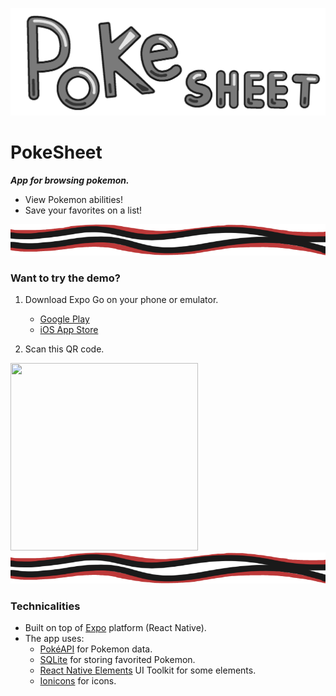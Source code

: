 ![logo](https://github.com/jonneaspinen/PokeSheet/blob/main/assets/PokeSheet.png?raw=true)
# PokeSheet
***App for browsing pokemon.***
- View Pokemon abilities!
- Save your favorites on a list!

<img src="https://github.com/jonneaspinen/PokeSheet/blob/main/assets/flavorElement.png?raw=true" width="1000" height="50">

### Want to try the demo?
1. Download Expo Go on your phone or emulator.
    - [Google Play](https://play.google.com/store/apps/details?id=host.exp.exponent&hl=en&gl=US)
    - [iOS App Store](https://apps.apple.com/us/app/expo-go/id982107779)

2. Scan this QR code.
<img src="https://qr.expo.dev/expo-go?owner=jonneaspinen&slug=pokesheet-demo&releaseChannel=default&host=exp.host" width="300" height="300">

<img src="https://github.com/jonneaspinen/PokeSheet/blob/main/assets/flavorElement.png?raw=true" width="1000" height="50">

### Technicalities
- Built on top of [Expo](https://expo.dev/) platform (React Native).
- The app uses:
    - [PokéAPI](https://pokeapi.co/) for Pokemon data.
    - [SQLite](https://www.sqlite.org/index.html) for storing favorited Pokemon.
    - [React Native Elements](https://reactnativeelements.com/) UI Toolkit for some elements.
    - [Ionicons](https://ionic.io/ionicons) for icons.
